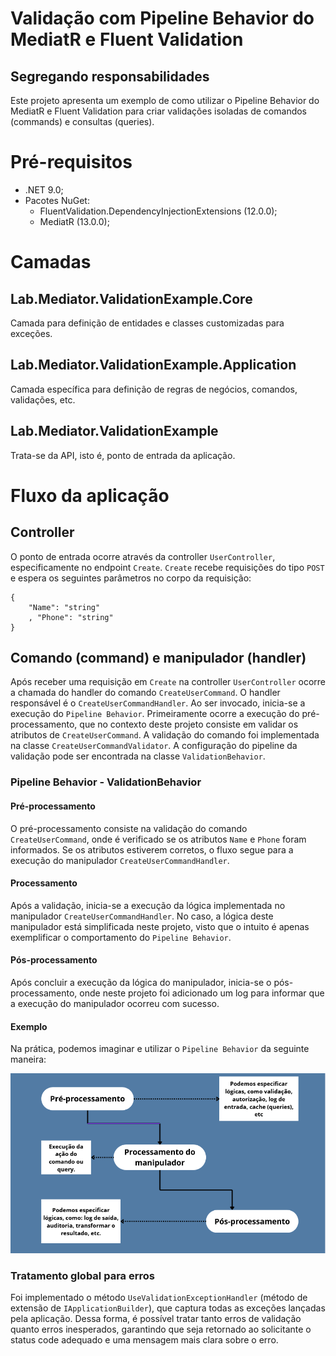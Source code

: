 # Validação com Pipeline Behavior do MediatR e Fluent Validation
## Segregando responsabilidades

Este projeto apresenta um exemplo de como utilizar o Pipeline Behavior do MediatR e Fluent Validation para criar validações
isoladas de comandos (commands) e consultas (queries).

# Pré-requisitos
- .NET 9.0;
- Pacotes NuGet:
	- FluentValidation.DependencyInjectionExtensions (12.0.0);
	- MediatR (13.0.0); 

# Camadas

## Lab.Mediator.ValidationExample.Core
Camada para definição de entidades e classes customizadas para exceções.

## Lab.Mediator.ValidationExample.Application
Camada específica para definição de regras de negócios, comandos, validações, etc.

## Lab.Mediator.ValidationExample
Trata-se da API, isto é, ponto de entrada da aplicação.

# Fluxo da aplicação

## Controller
O ponto de entrada ocorre através da controller `UserController`, especificamente no endpoint `Create`. `Create` recebe requisições 
do tipo `POST` e espera os seguintes parâmetros no corpo da requisição:

```
{
	"Name": "string"
	, "Phone": "string"
}
```

## Comando (command) e manipulador (handler)
Após receber uma requisição em `Create` na controller `UserController` ocorre a chamada do handler do comando `CreateUserCommand`.
O handler responsável é o `CreateUserCommandHandler`. Ao ser invocado, inicia-se a execução do `Pipeline Behavior`. Primeiramente
ocorre a execução do pré-processamento, que no contexto deste projeto consiste em validar os atributos de `CreateUserCommand`. 
A validação do comando foi implementada na classe `CreateUserCommandValidator`. A configuração do pipeline da validação pode ser
encontrada na classe `ValidationBehavior`.

### Pipeline Behavior - ValidationBehavior

#### Pré-processamento
O pré-processamento consiste na validação do comando `CreateUserCommand`, onde é verificado se os atributos `Name` e `Phone` foram 
informados. Se os atributos estiverem corretos, o fluxo segue para a execução do manipulador `CreateUserCommandHandler`.

#### Processamento
Após a validação, inicia-se a execução da lógica implementada no manipulador `CreateUserCommandHandler`. No caso, a lógica deste manipulador
está simplificada neste projeto, visto que o intuito é apenas exemplificar o comportamento do `Pipeline Behavior`.

#### Pós-processamento
Após concluir a execução da lógica do manipulador, inicia-se o pós-processamento, onde neste projeto foi adicionado um log
para informar que a execução do manipulador ocorreu com sucesso.

#### Exemplo
Na prática, podemos imaginar e utilizar o `Pipeline Behavior` da seguinte maneira:

![alt text](image.png)

### Tratamento global para erros

Foi implementado o método `UseValidationExceptionHandler` (método de extensão de `IApplicationBuilder`), que captura todas as exceções lançadas pela aplicação.
Dessa forma, é possível tratar tanto erros de validação quanto erros inesperados, garantindo que seja retornado ao solicitante o status code adequado e uma mensagem mais clara sobre o erro.